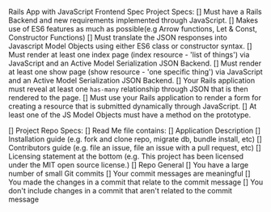 Rails App with JavaScript Frontend Spec
Project Specs:
[] Must have a Rails Backend and new requirements implemented through JavaScript.
[] Makes use of ES6 features as much as possible(e.g Arrow functions, Let & Const, Constructor Functions)
[] Must translate the JSON responses into Javascript Model Objects using either ES6 class or constructor syntax. 
[] Must render at least one index page (index resource - 'list of things') via JavaScript and an Active Model Serialization JSON Backend.
[] Must render at least one show page (show resource - 'one specific thing') via JavaScript and an Active Model Serialization JSON Backend.
[] Your Rails application must reveal at least one `has-many` relationship through JSON that is then rendered to the page.
[] Must use your Rails application to render a form for creating a resource that is submitted dynamically through JavaScript.
[] At least one of the JS Model Objects must have a method on the prototype.

[] Project Repo Specs:
[] Read Me file contains:
[] Application Description
[] Installation guide (e.g. fork and clone repo, migrate db, bundle install, etc)
[] Contributors guide (e.g. file an issue, file an issue with a pull request, etc)
[] Licensing statement at the bottom (e.g. This project has been licensed under the MIT open source license.)
[] Repo General
[] You have a large number of small Git commits
[] Your commit messages are meaningful
[] You made the changes in a commit that relate to the commit message
[] You don't include changes in a commit that aren't related to the commit message
